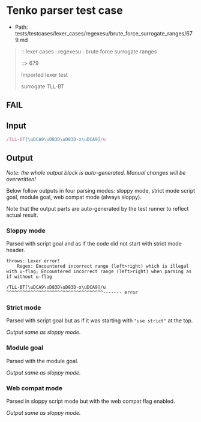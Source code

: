 # Tenko parser test case

- Path: tests/testcases/lexer_cases/regexesu/brute_force_surrogate_ranges/679.md

> :: lexer cases : regexesu : brute force surrogate ranges
>
> ::> 679
>
> Imported lexer test
>
> surrogate TLL-BT

## FAIL

## Input

`````js
/TLL-BT[\uDCA9\uD83D\uD83D-x\uDCA9]/u
`````

## Output

_Note: the whole output block is auto-generated. Manual changes will be overwritten!_

Below follow outputs in four parsing modes: sloppy mode, strict mode script goal, module goal, web compat mode (always sloppy).

Note that the output parts are auto-generated by the test runner to reflect actual result.

### Sloppy mode

Parsed with script goal and as if the code did not start with strict mode header.

`````
throws: Lexer error!
    Regex: Encountered incorrect range (left>right) which is illegal with u-flag; Encountered incorrect range (left>right) when parsing as if without u-flag

/TLL-BT[\uDCA9\uD83D\uD83D-x\uDCA9]/u
^^^^^^^^^^^^^^^^^^^^^^^^^^^^^^^^^^^^------- error
`````

### Strict mode

Parsed with script goal but as if it was starting with `"use strict"` at the top.

_Output same as sloppy mode._

### Module goal

Parsed with the module goal.

_Output same as sloppy mode._

### Web compat mode

Parsed in sloppy script mode but with the web compat flag enabled.

_Output same as sloppy mode._
